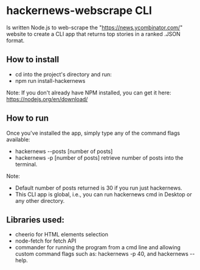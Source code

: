 # hackernews-webscrape CLI

Is written Node.js to web-scrape the "https://news.ycombinator.com/" 
website to create a CLI app that returns top stories in a ranked .JSON format.


## How to install
 * cd into the project's directory and run:
 * npm run install-hackernews

Note: If you don't already have NPM installed, you can get it here: https://nodejs.org/en/download/

## How to run
Once you've installed the app, simply type any of the command flags available: 
 * hackernews --posts [number of posts]  
 * hackernews -p [number of posts]  retrieve number of posts into the terminal. 

 Note:
 * Default number of posts returned is 30 if you run just hackernews. 
 * This CLI app is global, i.e., you can run hackernews cmd in Desktop or any other directory.

## Libraries used:
- cheerio for HTML elements selection
- node-fetch for fetch API
- commander for running the program from a cmd line and allowing custom command flags
  such as: hackernews -p 40, and hackernews --help.
